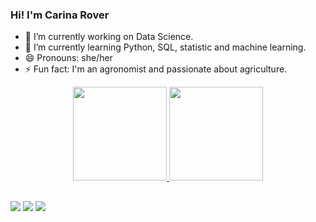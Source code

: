 ### Hi! I'm Carina Rover 

- 🔭 I’m currently working on Data Science.
- 🌱 I’m currently learning Python, SQL, statistic and machine learning.
- 😄 Pronouns: she/her
- ⚡ Fun fact: I'm an agronomist and passionate about agriculture.

<div align="center">
  <a href="https://github.com/carinarover">
  <img height="150em" src="https://github-readme-stats.vercel.app/api?username=carinarover&show_icons=true&theme=merko&include_all_commits=true&count_private=true"/>
  <img height="150em" src="https://github-readme-stats.vercel.app/api/top-langs/?username=carinarover&layout=compact&langs_count=7&theme=merko"/>
</div>

 </div>
 
 ##
 <div> 
  <a href = "mailto:carinamrover@gmail.com"><img src="https://img.shields.io/badge/Gmail-D14836?style=for-the-badge&logo=gmail&logoColor=white" target="_blank"></a>
  <a href="https://www.linkedin.com/in/carinarover" target="_blank"><img src="https://img.shields.io/badge/-LinkedIn-%230077B5?style=for-the-badge&logo=linkedin&logoColor=white" target="_blank"></a> 
  <a href = "https://medium.com/@carinarover"><img src="https://img.shields.io/badge/Medium-12100E?style=for-the-badge&logo=medium&logoColor=white" target="_blank"></a>

